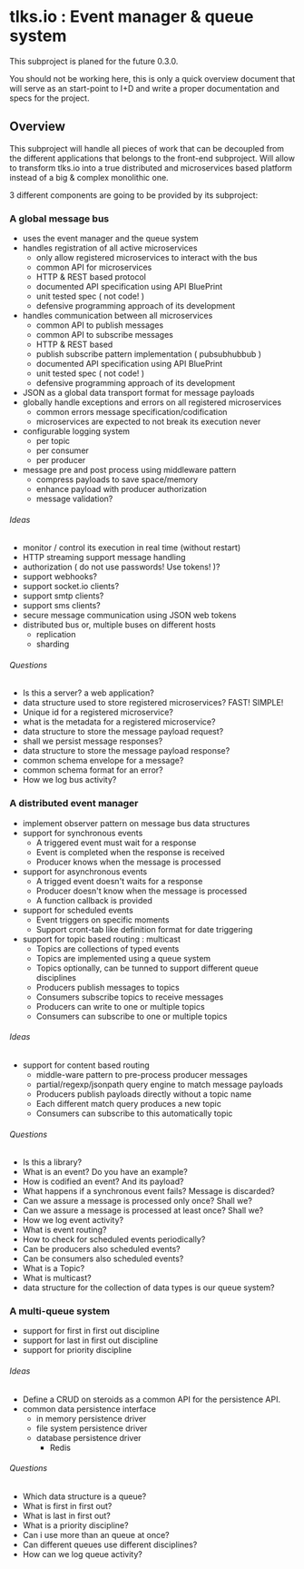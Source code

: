 # tlks.io : Event manager & queue system

This subproject is planed for the future 0.3.0.

You should not be working here, this is only a quick overview document
that will serve as an start-point to I+D and write a proper documentation and
specs for the project.

## Overview

This subproject will handle all pieces of work that can be decoupled from the
different applications that belongs to the front-end subproject. Will allow
to transform tlks.io into a true distributed and microservices based platform
instead of a big & complex monolithic one.

3 different components are going to be provided by its subproject:

### A global message bus

* uses the event manager and the queue system
* handles registration of all active microservices
    * only allow registered microservices to interact with the bus
    * common API for microservices
    * HTTP & REST based protocol
    * documented API specification using API BluePrint
    * unit tested spec ( not code! )
    * defensive programming approach of its development
* handles communication between all microservices
    * common API to publish messages
    * common API to subscribe messages
    * HTTP & REST based
    * publish subscribe pattern implementation ( pubsubhubbub )
    * documented API specification using API BluePrint
    * unit tested spec ( not code! )
    * defensive programming approach of its development
* JSON as a global data transport format for message payloads
* globally handle exceptions and errors on all registered microservices
    * common errors message specification/codification
    * microservices are expected to not break its execution never
* configurable logging system
    * per topic
    * per consumer
    * per producer
* message pre and post process using middleware pattern
    * compress payloads to save space/memory
    * enhance payload with producer authorization
    * message validation?

###### Ideas

* monitor / control its execution in real time (without restart)
* HTTP streaming support message handling
* authorization ( do not use passwords! Use tokens! )?
* support webhooks?
* support socket.io clients?
* support smtp clients?
* support sms clients?
* secure message communication using JSON web tokens
* distributed bus or, multiple buses on different hosts
    * replication
    * sharding

###### Questions

* Is this a server? a web application?
* data structure used to store registered microservices? FAST! SIMPLE!
* Unique id for a registered microservice?
* what is the metadata for a registered microservice?
* data structure to store the message payload request?
* shall we persist message responses?
* data structure to store the message payload response?
* common schema envelope for a message?
* common schema format for an error?
* How we log bus activity?

### A distributed event manager

* implement observer pattern on message bus data structures
* support for synchronous events
    * A triggered event must wait for a response
    * Event is completed when the response is received
    * Producer knows when the message is processed
* support for asynchronous events
    * A trigged event doesn't waits for a response
    * Producer doesn't know when the message is processed
    * A function callback is provided
* support for scheduled events
    * Event triggers on specific moments
    * Support cront-tab like definition format for date triggering
* support for topic based routing : multicast
    * Topics are collections of typed events
    * Topics are implemented using a queue system
    * Topics optionally, can be tunned to support different queue disciplines
    * Producers publish messages to topics
    * Consumers subscribe topics to receive messages
    * Producers can write to one or multiple topics
    * Consumers can subscribe to one or multiple topics

###### Ideas

* support for content based routing
    * middle-ware pattern to pre-process producer messages
    * partial/regexp/jsonpath query engine to match message payloads
    * Producers publish payloads directly without a topic name
    * Each different match query produces a new topic
    * Consumers can subscribe to this automatically topic  

###### Questions

* Is this a library?
* What is an event? Do you have an example?
* How is codified an event? And its payload?
* What happens if a synchronous event fails? Message is discarded?
* Can we assure a message is processed only once? Shall we?
* Can we assure a message is processed at least once? Shall we?
* How we log event activity?
* What is event routing?
* How to check for scheduled events periodically?
* Can be producers also scheduled events?
* Can be consumers also scheduled events?
* What is a Topic?
* What is multicast?
* data structure for the collection of data types is our queue system?

### A multi-queue system

* support for first in first out discipline
* support for last in first out discipline
* support for priority discipline

###### Ideas

* Define a CRUD on steroids as a common API for the persistence API.
* common data persistence interface
    * in memory persistence driver
    * file system persistence driver
    * database persistence driver
        * Redis

###### Questions

* Which data structure is a queue?
* What is first in first out?
* What is last in first out?
* What is a priority discipline?
* Can i use more than an queue at once?
* Can different queues use different disciplines?
* How can we log queue activity?
